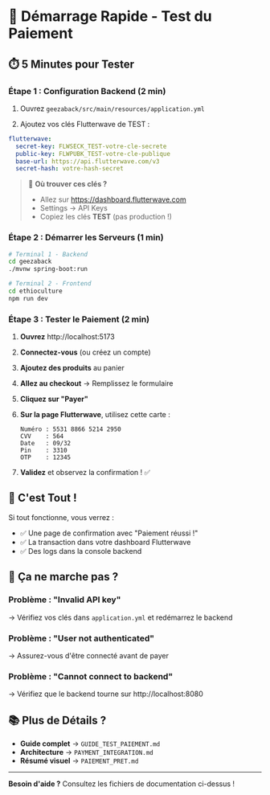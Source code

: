 # 🚀 Démarrage Rapide - Test du Paiement

## ⏱️ 5 Minutes pour Tester

### Étape 1 : Configuration Backend (2 min)

1. Ouvrez `geezaback/src/main/resources/application.yml`

2. Ajoutez vos clés Flutterwave de TEST :

```yaml
flutterwave:
  secret-key: FLWSECK_TEST-votre-cle-secrete
  public-key: FLWPUBK_TEST-votre-cle-publique
  base-url: https://api.flutterwave.com/v3
  secret-hash: votre-hash-secret
```

> 🔑 **Où trouver ces clés ?**
> - Allez sur https://dashboard.flutterwave.com
> - Settings → API Keys
> - Copiez les clés **TEST** (pas production !)

### Étape 2 : Démarrer les Serveurs (1 min)

```bash
# Terminal 1 - Backend
cd geezaback
./mvnw spring-boot:run

# Terminal 2 - Frontend  
cd ethioculture
npm run dev
```

### Étape 3 : Tester le Paiement (2 min)

1. **Ouvrez** http://localhost:5173

2. **Connectez-vous** (ou créez un compte)

3. **Ajoutez des produits** au panier

4. **Allez au checkout** → Remplissez le formulaire

5. **Cliquez sur "Payer"**

6. **Sur la page Flutterwave**, utilisez cette carte :
   ```
   Numéro : 5531 8866 5214 2950
   CVV    : 564
   Date   : 09/32
   Pin    : 3310
   OTP    : 12345
   ```

7. **Validez** et observez la confirmation ! ✅

## 🎯 C'est Tout !

Si tout fonctionne, vous verrez :
- ✅ Une page de confirmation avec "Paiement réussi !"
- ✅ La transaction dans votre dashboard Flutterwave
- ✅ Des logs dans la console backend

## 🐛 Ça ne marche pas ?

### Problème : "Invalid API key"
→ Vérifiez vos clés dans `application.yml` et redémarrez le backend

### Problème : "User not authenticated"  
→ Assurez-vous d'être connecté avant de payer

### Problème : "Cannot connect to backend"
→ Vérifiez que le backend tourne sur http://localhost:8080

## 📚 Plus de Détails ?

- **Guide complet** → `GUIDE_TEST_PAIEMENT.md`
- **Architecture** → `PAYMENT_INTEGRATION.md`
- **Résumé visuel** → `PAIEMENT_PRET.md`

---

**Besoin d'aide ?** Consultez les fichiers de documentation ci-dessus !





